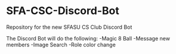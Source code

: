 # SFA-CSC-Discord-Bot
Repository for the new SFASU CS Club Discord Bot

The Discord Bot will do the following:
-Magic 8 Ball
-Message new members
-Image Search
-Role color change
